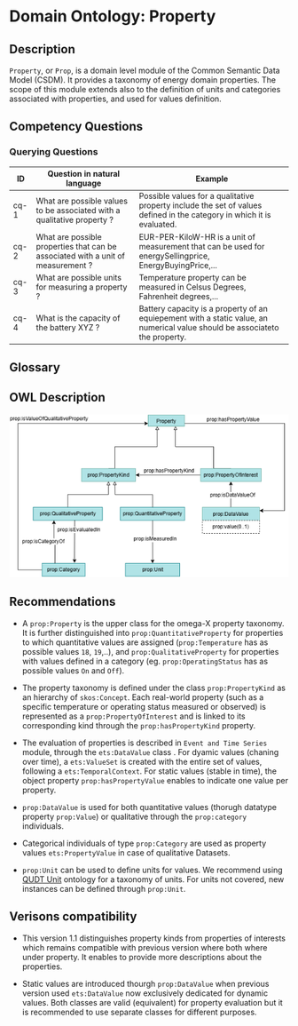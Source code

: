 # Domain Ontology: Property

## Description
`Property`, or `Prop`, is a domain level module of the Common Semantic Data Model (CSDM). It provides a taxonomy of energy domain properties. 
The scope of this module extends also to the definition of units and categories associated with properties, and used for values definition.

## Competency Questions
### Querying Questions
| ID | Question in natural language | Example
|---|---|---|
| cq-1 | What are possible values to be associated with a qualitative property ? | Possible values for a qualitative property include the set of values defined in the category in which it is evaluated. |
| cq-2 | What are possible properties that can be associated with a unit of measurement ? | EUR-PER-KiloW-HR is a unit of measurement that can be used for energySellingprice, EnergyBuyingPrice,... |
| cq-3 | What are possible units for measuring a property ? | Temperature property can be measured in Celsus Degrees,  Fahrenheit degrees,... |
| cq-4 | What is the capacity of the battery XYZ ? | Battery capacity is a property of an equiepement with a static value, an numerical value should be associateto the property. |

## Glossary

## OWL Description

![Diagram](./Property.png)

## Recommendations
- A `prop:Property` is the upper class for the omega-X property taxonomy. It is further distinguished into `prop:QuantitativeProperty` for properties to which quantitative values are assigned (`prop:Temperature` has as possible values `18`, `19`,..), and `prop:QualitativeProperty` for properties with values defined in a category (eg. `prop:OperatingStatus` has as possible values `On` and `Off`).

- The property taxonomy is defined under the class `prop:PropertyKind` as an hierarchy of `skos:Concept`. Each real-world property (such as a specific temperature or operating status measured or observed) is represented as a `prop:PropertyOfInterest` and is linked to its corresponding kind through the `prop:hasPropertyKind` property.

- The evaluation of properties is described in `Event and Time Series` module, through the `ets:DataValue` class . For dyamic values (chaning over time), a `ets:ValueSet` is created with the entire set of values, following a `ets:TemporalContext`. For static values (stable in time), the object property `prop:hasPropertyValue` enables to indicate one value per property.

- `prop:DataValue` is used for both quantitative values (thorugh datatype property `prop:Value`) or qualitative through the `prop:category` individuals.

- Categorical individuals of type `prop:Category` are used as property values `ets:PropertyValue` in case of qualitative Datasets.

- `prop:Unit` can be used to define units for values. We recommend using [QUDT Unit](https://qudt.org/schema/qudt/Unit) ontology for a taxonomy of units. For units not covered, new instances can be defined through `prop:Unit`. 

## **Verisons compatibility**
- This version 1.1 distinguishes property kinds from properties of interests which remains compatible with previous version where both where under property. It enables to provide more descriptions about the properties.

- Static values are introduced thourgh `prop:DataValue` when previous version used `ets:DataValue` now exclusively dedicated for dynamic values. Both classes are valid (equivalent) for property evaluation but it is recommended to use separate classes for different purposes.  